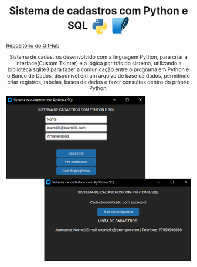 <h1 align="center">
 Sistema de cadastros com Python e SQL
 <img align="center" alt="Python" height="50" width="50" src="https://raw.githubusercontent.com/devicons/devicon/master/icons/python/python-original.svg">
 <img align="center" alt="SQLite" height="50" width="50" src="https://raw.githubusercontent.com/devicons/devicon/master/icons/sqlite/sqlite-original.svg">
</h1>

[Repositório do GitHub](https://github.com/menezesalexandre-development/sistema_de_cadastros_sql_python)

<p align="center">Sistema de cadastros desenvolvido com a linguagem Python, para criar a interface(Custom TkInter) e a lógica por trás do sistema, utilizando a biblioteca sqlite3 para fazer a comunicação entre o programa em Python e o Banco de Dados, disponível em um arquivo de base da dados, permitindo criar registros, tabelas, bases de dados e fazer consultas dentro do próprio Python.</p>

<div>
<p><img align="left" src="prints_img/Screenshot_1.png" width=380/></p>
 
<p><img align="right" src="prints_img/Screenshot_2.png" width=400/></p>
</div>
